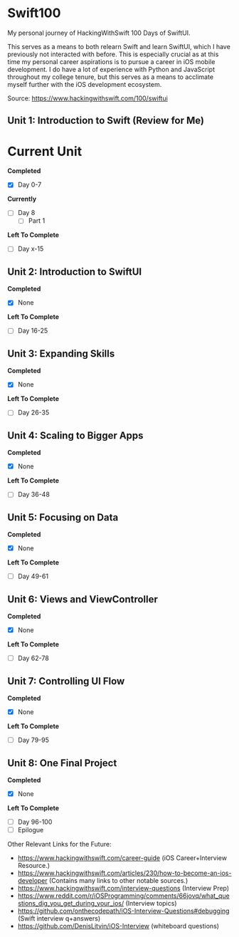# Swift100
My personal journey of HackingWithSwift 100 Days of SwiftUI.

This serves as a means to both relearn Swift and learn SwiftUI, which I have previously not interacted with before. This is especially crucial as at this time my personal career aspirations is to pursue a career in iOS mobile development. I do have a lot of experience with Python and JavaScript throughout my college tenure, but this serves as a means to acclimate myself further with the iOS development ecosystem.

Source: https://www.hackingwithswift.com/100/swiftui

## Unit 1: Introduction to Swift (Review for Me)
# Current Unit
**Completed**
- [x] Day 0-7

**Currently**
- [ ] Day 8
    - [ ] Part 1

**Left To Complete**
- [ ] Day x-15

## Unit 2: Introduction to SwiftUI
**Completed**
- [x] None


**Left To Complete**
- [ ] Day 16-25

## Unit 3: Expanding Skills
**Completed**
- [x] None


**Left To Complete**
- [ ] Day 26-35

## Unit 4: Scaling to Bigger Apps
**Completed**
- [x] None


**Left To Complete**
- [ ] Day 36-48

## Unit 5: Focusing on Data
**Completed**
- [x] None


**Left To Complete**
- [ ] Day 49-61

## Unit 6: Views and ViewController
**Completed**
- [x] None


**Left To Complete**
- [ ] Day 62-78

## Unit 7: Controlling UI Flow
**Completed**
- [x] None


**Left To Complete**
- [ ] Day 79-95

## Unit 8: One Final Project
**Completed**
- [x] None


**Left To Complete**
- [ ] Day 96-100
- [ ] Epilogue

Other Relevant Links for the Future:
  * https://www.hackingwithswift.com/career-guide (iOS Career+Interview Resource.)
  * https://www.hackingwithswift.com/articles/230/how-to-become-an-ios-developer (Contains many links to other notable sources.)
  * https://www.hackingwithswift.com/interview-questions (Interview Prep)
  * https://www.reddit.com/r/iOSProgramming/comments/66jovq/what_questions_dig_you_get_during_your_ios/ (Interview topics)
  * https://github.com/onthecodepath/iOS-Interview-Questions#debugging (Swift interview q+answers)
  * https://github.com/DenisLitvin/iOS-Interview (whiteboard questions)
